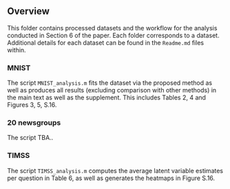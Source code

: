## Overview
This folder contains processed datasets and the workflow for the analysis conducted in Section 6 of the paper. Each folder corresponds to a dataset. Additional details for each dataset can be found in the `Readme.md` files within.

### MNIST
The script `MNIST_analysis.m` fits the dataset via the proposed method as well as produces all results (excluding comparison with other methods) in the main text as well as the supplement. This includes Tables 2, 4 and Figures 3, 5, S.16. 

### 20 newsgroups
The script TBA..

### TIMSS
The script `TIMSS_analysis.m` computes the average latent variable estimates per question in Table 6, as well as generates the heatmaps in Figure S.16.

